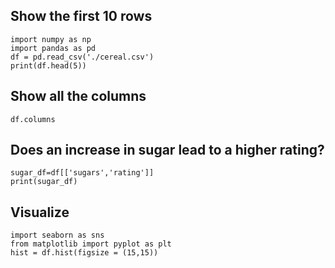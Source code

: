 ## Show the first 10 rows

```
import numpy as np
import pandas as pd
df = pd.read_csv('./cereal.csv')
print(df.head(5))
```
## Show all the columns
```
df.columns
```
## Does an increase in sugar lead to a higher rating?
```
sugar_df=df[['sugars','rating']]
print(sugar_df)
```


## Visualize 
```
import seaborn as sns
from matplotlib import pyplot as plt
hist = df.hist(figsize = (15,15))
```


